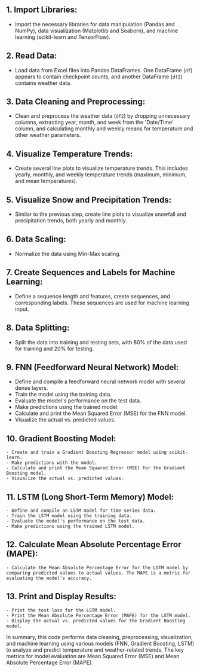 ## 1. **Import Libraries**:
   - Import the necessary libraries for data manipulation (Pandas and NumPy), data visualization (Matplotlib and Seaborn), and machine learning (scikit-learn and TensorFlow).

## 2. **Read Data**:
   - Load data from Excel files into Pandas DataFrames. One DataFrame (`df`) appears to contain checkpoint counts, and another DataFrame (`df2`) contains weather data.

## 3. **Data Cleaning and Preprocessing**:
   - Clean and preprocess the weather data (`df2`) by dropping unnecessary columns, extracting year, month, and week from the 'Date/Time' column, and calculating monthly and weekly means for temperature and other weather parameters.

## 4. **Visualize Temperature Trends**:
   - Create several line plots to visualize temperature trends. This includes yearly, monthly, and weekly temperature trends (maximum, minimum, and mean temperatures).

## 5. **Visualize Snow and Precipitation Trends**:
   - Similar to the previous step, create line plots to visualize snowfall and precipitation trends, both yearly and monthly.

## 6. **Data Scaling**:
   - Normalize the data using Min-Max scaling.

## 7. **Create Sequences and Labels for Machine Learning**:
   - Define a sequence length and features, create sequences, and corresponding labels. These sequences are used for machine learning input.

## 8. **Data Splitting**:
   - Split the data into training and testing sets, with 80% of the data used for training and 20% for testing.

## 9. **FNN (Feedforward Neural Network) Model**:
   - Define and compile a feedforward neural network model with several dense layers.
   - Train the model using the training data.
   - Evaluate the model's performance on the test data.
   - Make predictions using the trained model.
   - Calculate and print the Mean Squared Error (MSE) for the FNN model.
   - Visualize the actual vs. predicted values.

## 10. **Gradient Boosting Model**:
    - Create and train a Gradient Boosting Regressor model using scikit-learn.
    - Make predictions with the model.
    - Calculate and print the Mean Squared Error (MSE) for the Gradient Boosting model.
    - Visualize the actual vs. predicted values.

## 11. **LSTM (Long Short-Term Memory) Model**:
    - Define and compile an LSTM model for time series data.
    - Train the LSTM model using the training data.
    - Evaluate the model's performance on the test data.
    - Make predictions using the trained LSTM model.

## 12. **Calculate Mean Absolute Percentage Error (MAPE)**:
    - Calculate the Mean Absolute Percentage Error for the LSTM model by comparing predicted values to actual values. The MAPE is a metric for evaluating the model's accuracy.

## 13. **Print and Display Results**:
    - Print the test loss for the LSTM model.
    - Print the Mean Absolute Percentage Error (MAPE) for the LSTM model.
    - Display the actual vs. predicted values for the Gradient Boosting model.

In summary, this code performs data cleaning, preprocessing, visualization, and machine learning using various models (FNN, Gradient Boosting, LSTM) to analyze and predict temperature and weather-related trends. The key metrics for model evaluation are Mean Squared Error (MSE) and Mean Absolute Percentage Error (MAPE).
